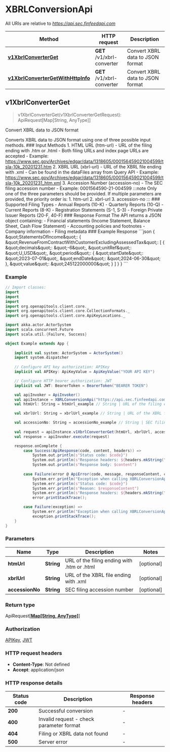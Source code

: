 # XBRLConversionApi

All URIs are relative to *https://api.sec.finfeedapi.com*

Method | HTTP request | Description
------------- | ------------- | -------------
[**v1XbrlConverterGet**](XBRLConversionApi.md#v1XbrlConverterGet) | **GET** /v1/xbrl-converter | Convert XBRL data to JSON format
[**v1XbrlConverterGetWithHttpInfo**](XBRLConversionApi.md#v1XbrlConverterGetWithHttpInfo) | **GET** /v1/xbrl-converter | Convert XBRL data to JSON format



## v1XbrlConverterGet

> v1XbrlConverterGet(v1XbrlConverterGetRequest): ApiRequest[Map[String, AnyType]]

Convert XBRL data to JSON format

Converts XBRL data to JSON format using one of three possible input methods.  ### Input Methods  1. HTML URL (htm-url)    - URL of the filing ending with .htm or .html    - Both filing URLs and index page URLs are accepted    - Example: https://www.sec.gov/Archives/edgar/data/1318605/000156459021004599/tsla-10k_20201231.htm  2. XBRL URL (xbrl-url)    - URL of the XBRL file ending with .xml    - Can be found in the dataFiles array from Query API    - Example: https://www.sec.gov/Archives/edgar/data/1318605/000156459021004599/tsla-10k_20201231_htm.xml  3. Accession Number (accession-no)    - The SEC filing accession number    - Example: 0001564590-21-004599  :::note Only one of the three parameters should be provided. If multiple parameters are provided, the priority order is: 1. htm-url 2. xbrl-url 3. accession-no :::  ### Supported Filing Types  - Annual Reports (10-K) - Quarterly Reports (10-Q) - Current Reports (8-K) - Registration Statements (S-1, S-3) - Foreign Private Issuer Reports (20-F, 40-F)  ### Response Format  The API returns a JSON object containing: - Financial statements (Income Statement, Balance Sheet, Cash Flow Statement) - Accounting policies and footnotes - Company information - Filing metadata  ### Example Response &#x60;&#x60;&#x60;json {   \&quot;StatementsOfIncome\&quot;: {     \&quot;RevenueFromContractWithCustomerExcludingAssessedTax\&quot;: [       {         \&quot;decimals\&quot;: \&quot;-6\&quot;,         \&quot;unitRef\&quot;: \&quot;U_USD\&quot;,         \&quot;period\&quot;: {           \&quot;startDate\&quot;: \&quot;2023-07-01\&quot;,           \&quot;endDate\&quot;: \&quot;2024-06-30\&quot;         },         \&quot;value\&quot;: \&quot;245122000000\&quot;       }     ]   } } &#x60;&#x60;&#x60;

### Example

```scala
// Import classes:
import 
import 
import 
import org.openapitools.client.core._
import org.openapitools.client.core.CollectionFormats._
import org.openapitools.client.core.ApiKeyLocations._

import akka.actor.ActorSystem
import scala.concurrent.Future
import scala.util.{Failure, Success}

object Example extends App {
    
    implicit val system: ActorSystem = ActorSystem()
    import system.dispatcher
    
    // Configure API key authorization: APIKey
    implicit val APIKey: ApiKeyValue = ApiKeyValue("YOUR API KEY")

    // Configure HTTP bearer authorization: JWT
    implicit val JWT: BearerToken = BearerToken("BEARER TOKEN")

    val apiInvoker = ApiInvoker()
    val apiInstance = XBRLConversionApi("https://api.sec.finfeedapi.com")
    val htmUrl: String = htmUrl_example // String | URL of the filing ending with .htm or .html

    val xbrlUrl: String = xbrlUrl_example // String | URL of the XBRL file ending with .xml

    val accessionNo: String = accessionNo_example // String | SEC filing accession number
    
    val request = apiInstance.v1XbrlConverterGet(htmUrl, xbrlUrl, accessionNo)
    val response = apiInvoker.execute(request)

    response.onComplete {
        case Success(ApiResponse(code, content, headers)) =>
            System.out.println(s"Status code: $code}")
            System.out.println(s"Response headers: ${headers.mkString(", ")}")
            System.out.println(s"Response body: $content")
        
        case Failure(error @ ApiError(code, message, responseContent, cause, headers)) =>
            System.err.println("Exception when calling XBRLConversionApi#v1XbrlConverterGet")
            System.err.println(s"Status code: $code}")
            System.err.println(s"Reason: $responseContent")
            System.err.println(s"Response headers: ${headers.mkString(", ")}")
            error.printStackTrace();

        case Failure(exception) => 
            System.err.println("Exception when calling XBRLConversionApi#v1XbrlConverterGet")
            exception.printStackTrace();
    }
}
```

### Parameters


Name | Type | Description  | Notes
------------- | ------------- | ------------- | -------------
 **htmUrl** | **String**| URL of the filing ending with .htm or .html | [optional]
 **xbrlUrl** | **String**| URL of the XBRL file ending with .xml | [optional]
 **accessionNo** | **String**| SEC filing accession number | [optional]

### Return type

ApiRequest[[**Map[String, AnyType]**](AnyType.md)]


### Authorization

[APIKey](../README.md#APIKey), [JWT](../README.md#JWT)

### HTTP request headers

- **Content-Type**: Not defined
- **Accept**: application/json

### HTTP response details
| Status code | Description | Response headers |
|-------------|-------------|------------------|
| **200** | Successful conversion |  -  |
| **400** | Invalid request - check parameter format |  -  |
| **404** | Filing or XBRL data not found |  -  |
| **500** | Server error |  -  |

